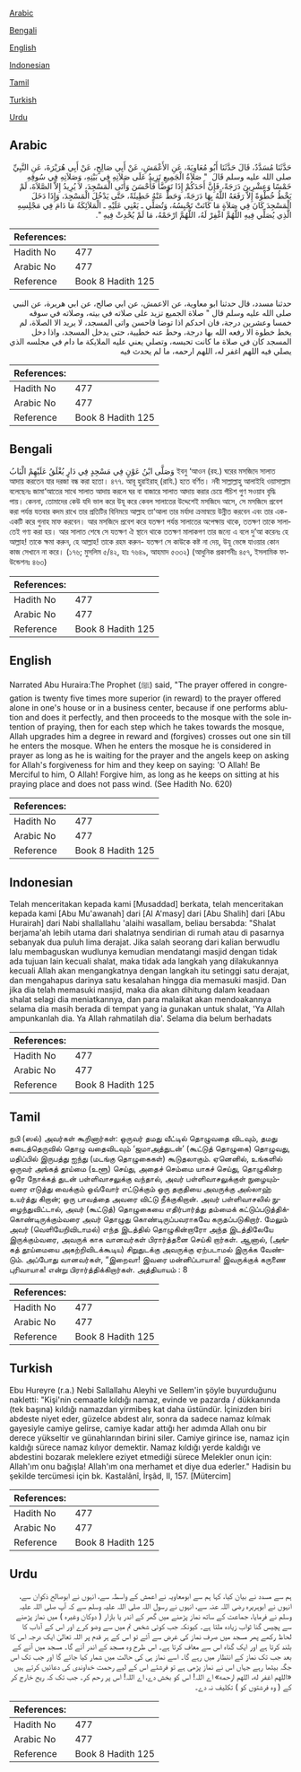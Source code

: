 [Arabic](#arabic)

[Bengali](#bengali)

[English](#english)

[Indonesian](#indonesian)

[Tamil](#tamil)

[Turkish](#turkish)

[Urdu](#urdu)

## Arabic


<div dir="rtl" lang="ar" style={{fontSize:'larger',backgroundColor:'#f8f9fa',padding:20}}>
حَدَّثَنَا مُسَدَّدٌ، قَالَ حَدَّثَنَا أَبُو مُعَاوِيَةَ، عَنِ الأَعْمَشِ، عَنْ أَبِي صَالِحٍ، عَنْ أَبِي هُرَيْرَةَ، عَنِ النَّبِيِّ صلى الله عليه وسلم قَالَ ‏ "‏ صَلاَةُ الْجَمِيعِ تَزِيدُ عَلَى صَلاَتِهِ فِي بَيْتِهِ، وَصَلاَتِهِ فِي سُوقِهِ خَمْسًا وَعِشْرِينَ دَرَجَةً، فَإِنَّ أَحَدَكُمْ إِذَا تَوَضَّأَ فَأَحْسَنَ وَأَتَى الْمَسْجِدَ، لاَ يُرِيدُ إِلاَّ الصَّلاَةَ، لَمْ يَخْطُ خُطْوَةً إِلاَّ رَفَعَهُ اللَّهُ بِهَا دَرَجَةً، وَحَطَّ عَنْهُ خَطِيئَةً، حَتَّى يَدْخُلَ الْمَسْجِدَ، وَإِذَا دَخَلَ الْمَسْجِدَ كَانَ فِي صَلاَةٍ مَا كَانَتْ تَحْبِسُهُ، وَتُصَلِّي ـ يَعْنِي عَلَيْهِ ـ الْمَلاَئِكَةُ مَا دَامَ فِي مَجْلِسِهِ الَّذِي يُصَلِّي فِيهِ اللَّهُمَّ اغْفِرْ لَهُ، اللَّهُمَّ ارْحَمْهُ، مَا لَمْ يُحْدِثْ فِيهِ ‏"‏‏.‏
</div>
<div style={{backgroundColor:'#f8f9fa',padding:20, marginBottom: 10}}><table> <thead> <tr> <th>References:</th> <th></th> </tr> </thead> <tbody><tr><td>Hadith No</td><td>477</td></tr><tr><td>Arabic No</td><td>477</td></tr><tr><td>Reference</td><td>Book 8 Hadith 125</td></tr></tbody></table></div>


<div dir="rtl" lang="ar" style={{fontSize:'larger',backgroundColor:'#f8f9fa',padding:20}}>
حدثنا مسدد، قال حدثنا ابو معاوية، عن الاعمش، عن ابي صالح، عن ابي هريرة، عن النبي صلى الله عليه وسلم قال " صلاة الجميع تزيد على صلاته في بيته، وصلاته في سوقه خمسا وعشرين درجة، فان احدكم اذا توضا فاحسن واتى المسجد، لا يريد الا الصلاة، لم يخط خطوة الا رفعه الله بها درجة، وحط عنه خطيية، حتى يدخل المسجد، واذا دخل المسجد كان في صلاة ما كانت تحبسه، وتصلي يعني عليه الملايكة ما دام في مجلسه الذي يصلي فيه اللهم اغفر له، اللهم ارحمه، ما لم يحدث فيه
</div>
<div style={{backgroundColor:'#f8f9fa',padding:20, marginBottom: 10}}><table> <thead> <tr> <th>References:</th> <th></th> </tr> </thead> <tbody><tr><td>Hadith No</td><td>477</td></tr><tr><td>Arabic No</td><td>477</td></tr><tr><td>Reference</td><td>Book 8 Hadith 125</td></tr></tbody></table></div>

## Bengali


<div dir="ltr" lang="bn" style={{fontSize:'larger',backgroundColor:'#f8f9fa',padding:20}}>
وَصَلَّى ابْنُ عَوْنٍ فِي مَسْجِدٍ فِي دَارٍ يُغْلَقُ عَلَيْهِمْ الْبَابُ ইবনু ‘আওন (রহ.) ঘরের মসজিদে সালাত আদায় করতেন যার দরজা বন্ধ করা হতো। ৪৭৭. আবূ হুরাইরাহ্ (রাযি.) হতে বর্ণিত। নবী সাল্লাল্লাহু আলাইহি ওয়াসাল্লাম বলেছেনঃ জামা‘আতের সাথে সালাত আদায় করলে ঘর বা বাজারে সালাত আদায় করার চেয়ে পঁচিশ গুণ সওয়াব বৃদ্ধি পায়। কেননা, তোমাদের কেউ যদি ভাল করে উযূ করে কেবল সালাতের উদ্দেশেই মসজিদে আসে, সে মসজিদে প্রবেশ করা পর্যন্ত যতবার কদম রাখে তার প্রতিটির বিনিময়ে আল্লাহ তা‘আলা তার মর্যাদা ক্রমান্বয়ে উন্নীত করবেন এবং তার এক-একটি করে গুনাহ মাফ করবেন। আর মসজিদে প্রবেশ করে যতক্ষণ পর্যন্ত সালাতের অপেক্ষায় থাকে, ততক্ষণ তাকে সালাতেই গণ্য করা হয়। আর সালাত শেষে সে যতক্ষণ ঐ স্থানে থাকে ততক্ষণ মালাকগণ তার জন্যে এ বলে দু’আ করেনঃ হে আল্লাহ! তাকে ক্ষমা করুন, হে আল্লাহ! তাকে রহম করুন- যতক্ষণ সে কাউকে কষ্ট না দেয়, উযূ ভেঙ্গে যাওয়ার কোন কাজ সেখানে না করে। (১৭৬; মুসলিম ৫/৪২, হাঃ ৭৬৪৯, আহমাদ ৫৩৩২) (আধুনিক প্রকাশনীঃ ৪৫৭, ইসলামিক ফাউন্ডেশনঃ ৪৬৩)
</div>
<div style={{backgroundColor:'#f8f9fa',padding:20, marginBottom: 10}}><table> <thead> <tr> <th>References:</th> <th></th> </tr> </thead> <tbody><tr><td>Hadith No</td><td>477</td></tr><tr><td>Arabic No</td><td>477</td></tr><tr><td>Reference</td><td>Book 8 Hadith 125</td></tr></tbody></table></div>

## English


<div dir="ltr" lang="en" style={{fontSize:'larger',backgroundColor:'#f8f9fa',padding:20}}>
Narrated Abu Huraira:The Prophet (ﷺ) said, "The prayer offered in congregation is twenty five times more superior (in reward) to the prayer offered alone in one's house or in a business center, because if one performs ablution and does it perfectly, and then proceeds to the mosque with the sole intention of praying, then for each step which he takes towards the mosque, Allah upgrades him a degree in reward and (forgives) crosses out one sin till he enters the mosque. When he enters the mosque he is considered in prayer as long as he is waiting for the prayer and the angels keep on asking for Allah's forgiveness for him and they keep on saying: 'O Allah! Be Merciful to him, O Allah! Forgive him, as long as he keeps on sitting at his praying place and does not pass wind. (See Hadith No. 620)
</div>
<div style={{backgroundColor:'#f8f9fa',padding:20, marginBottom: 10}}><table> <thead> <tr> <th>References:</th> <th></th> </tr> </thead> <tbody><tr><td>Hadith No</td><td>477</td></tr><tr><td>Arabic No</td><td>477</td></tr><tr><td>Reference</td><td>Book 8 Hadith 125</td></tr></tbody></table></div>

## Indonesian


<div dir="ltr" lang="id" style={{fontSize:'larger',backgroundColor:'#f8f9fa',padding:20}}>
Telah menceritakan kepada kami [Musaddad] berkata, telah menceritakan kepada kami [Abu Mu'awanah] dari [Al A'masy] dari [Abu Shalih] dari [Abu Hurairah] dari Nabi shallallahu 'alaihi wasallam, beliau bersabda: "Shalat berjama'ah lebih utama dari shalatnya sendirian di rumah atau di pasarnya sebanyak dua puluh lima derajat. Jika salah seorang dari kalian berwudlu lalu membaguskan wudlunya kemudian mendatangi masjid dengan tidak ada tujuan lain kecuali shalat, maka tidak ada langkah yang dilakukannya kecuali Allah akan mengangkatnya dengan langkah itu setinggi satu derajat, dan mengahapus darinya satu kesalahan hingga dia memasuki masjid. Dan jika dia telah memasuki masjid, maka dia akan dihitung dalam keadaan shalat selagi dia meniatkannya, dan para malaikat akan mendoakannya selama dia masih berada di tempat yang ia gunakan untuk shalat, 'Ya Allah ampunkanlah dia. Ya Allah rahmatilah dia'. Selama dia belum berhadats
</div>
<div style={{backgroundColor:'#f8f9fa',padding:20, marginBottom: 10}}><table> <thead> <tr> <th>References:</th> <th></th> </tr> </thead> <tbody><tr><td>Hadith No</td><td>477</td></tr><tr><td>Arabic No</td><td>477</td></tr><tr><td>Reference</td><td>Book 8 Hadith 125</td></tr></tbody></table></div>

## Tamil


<div dir="ltr" lang="ta" style={{fontSize:'larger',backgroundColor:'#f8f9fa',padding:20}}>
நபி (ஸல்) அவர்கள் கூறினார்கள்: ஒருவர் தமது வீட்டில் தொழுவதை விடவும், தமது கடைத்தெருவில் தொழு வதைவிடவும் ‘ஜமாஅத்துடன்’ (கூட்டுத் தொழுகை) தொழுவது, மதிப்பில் இருபத்து ஐந்து (மடங்கு தொழுகைகள்) கூடுதலாகும். ஏனெனில், உங்களில் ஒருவர் அங்கத் தூய்மை (உளூ) செய்து, அதைச் செம்மை யாகச் செய்து, தொழுகின்ற ஒரே நோக்கத் துடன் பள்ளிவாசலுக்கு வந்தால், அவர் பள்ளிவாசலுக்குள் நுழையும்வரை எடுத்து வைக்கும் ஒவ்வோர் எட்டுக்கும் ஒரு தகுதியை அவருக்கு அல்லாஹ் உயர்த்து கிறான்; ஒரு பாவத்தை அவரை விட்டு நீக்குகிறான். அவர் பள்ளிவாசலில் நுழைந்துவிட்டால், அவர் (கூட்டுத்) தொழுகையை எதிர்பார்த்து தம்மைக் கட்டுப்படுத்திக்கொண்டிருக்கும்வரை அவர் தொழுது கொண்டிருப்பவராகவே கருதப்படுகிறார். மேலும் அவர் (வெளியேறிவிடாமல்) எந்த இடத்தில் தொழுகின்றாரோ அந்த இடத்திலேயே இருக்கும்வரை, அவருக் காக வானவர்கள் பிரார்த்தனை செய்கி றார்கள். ஆனால், (அங்கத் தூய்மையை அகற்றிவிடக்கூடிய) சிறுதுடக்கு அவருக்கு ஏற்படாமல் இருக்க வேண்டும். அப்போது வானவர்கள், “இறைவா! இவரை மன்னிப்பாயாக! இவருக்குக் கருணை புரிவாயாக! என்று பிரார்த்திக்கிறார்கள். அத்தியாயம் : 8
</div>
<div style={{backgroundColor:'#f8f9fa',padding:20, marginBottom: 10}}><table> <thead> <tr> <th>References:</th> <th></th> </tr> </thead> <tbody><tr><td>Hadith No</td><td>477</td></tr><tr><td>Arabic No</td><td>477</td></tr><tr><td>Reference</td><td>Book 8 Hadith 125</td></tr></tbody></table></div>

## Turkish


<div dir="ltr" lang="tr" style={{fontSize:'larger',backgroundColor:'#f8f9fa',padding:20}}>
Ebu Hureyre (r.a.) Nebi Sallallahu Aleyhi ve Sellem'in şöyle buyurduğunu nakletti: "Kişi'nin cemaatle kıldığı namaz, evinde ve pazarda / dükkanında (tek başına) kıldığı namazdan yirmibeş kat daha üstündür. İçinizden biri abdeste niyet eder, güzelce abdest alır, sonra da sadece namaz kılmak gayesiyle camiye gelirse, camiye kadar attığı her adımda Allah onu bir derece yükseltir ve günahlarından birini siler. Camiye girince ise, namaz için kaldığı sürece namaz kılıyor demektir. Namaz kıldığı yerde kaldığı ve abdestini bozarak meleklere eziyet etmediği sürece Melekler onun için: Allah'ım onu bağışla! Allah'ım ona merhamet et diye dua ederler." Hadisin bu şekilde tercümesi için bk. Kastalânî, İrşâd, II, 157. [Mütercim]
</div>
<div style={{backgroundColor:'#f8f9fa',padding:20, marginBottom: 10}}><table> <thead> <tr> <th>References:</th> <th></th> </tr> </thead> <tbody><tr><td>Hadith No</td><td>477</td></tr><tr><td>Arabic No</td><td>477</td></tr><tr><td>Reference</td><td>Book 8 Hadith 125</td></tr></tbody></table></div>

## Urdu


<div dir="rtl" lang="ur" style={{fontSize:'larger',backgroundColor:'#f8f9fa',padding:20}}>
ہم سے مسدد نے بیان کیا، کہا ہم سے ابومعاویہ نے اعمش کے واسطہ سے، انہوں نے ابوصالح ذکوان سے، انہوں نے ابوہریرہ رضی اللہ عنہ سے، انہوں نے رسول اللہ صلی اللہ علیہ وسلم سے کہ آپ صلی اللہ علیہ وسلم نے فرمایا، جماعت کے ساتھ نماز پڑھنے میں گھر کے اندر یا بازار ( دوکان وغیرہ ) میں نماز پڑھنے سے پچیس گنا ثواب زیادہ ملتا ہے۔ کیونکہ جب کوئی شخص تم میں سے وضو کرے اور اس کے آداب کا لحاظ رکھے پھر مسجد میں صرف نماز کی غرض سے آئے تو اس کے ہر قدم پر اللہ تعالیٰ ایک درجہ اس کا بلند کرتا ہے اور ایک گناہ اس سے معاف کرتا ہے۔ اس طرح وہ مسجد کے اندر آئے گا۔ مسجد میں آنے کے بعد جب تک نماز کے انتظار میں رہے گا۔ اسے نماز ہی کی حالت میں شمار کیا جائے گا اور جب تک اس جگہ بیٹھا رہے جہاں اس نے نماز پڑھی ہے تو فرشتے اس کے لیے رحمت خداوندی کی دعائیں کرتے ہیں «اللهم اغفر له،‏‏‏‏ ‏‏‏‏اللهم ارحمه» اے اللہ! اس کو بخش دے، اے اللہ! اس پر رحم کر۔ جب تک کہ ریح خارج کر کے ( وہ فرشتوں کو ) تکلیف نہ دے۔
</div>
<div style={{backgroundColor:'#f8f9fa',padding:20, marginBottom: 10}}><table> <thead> <tr> <th>References:</th> <th></th> </tr> </thead> <tbody><tr><td>Hadith No</td><td>477</td></tr><tr><td>Arabic No</td><td>477</td></tr><tr><td>Reference</td><td>Book 8 Hadith 125</td></tr></tbody></table></div>